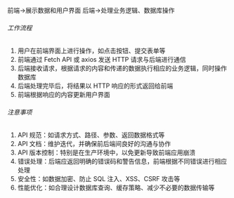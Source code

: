 前端->展示数据和用户界面
后端->处理业务逻辑、数据库操作

###### 工作流程

1. 用户在前端界面上进行操作，如点击按钮、提交表单等
2. 前端通过 Fetch API 或 axios 发送 HTTP 请求与后端进行通信
3. 后端接收请求，根据请求的内容和传递的数据执行相应的业务逻辑，同时操作数据库
4. 后端处理完毕后，将结果以 HTTP 响应的形式返回给前端
5. 前端根据响应的内容更新用户界面

###### 注意事项

1. API 规范：如请求方式、路径、参数、返回数据格式等
2. API 文档：维护迭代，并确保前后端间良好的沟通与协作
3. API 版本控制：特别是在生产环境中，以免更新导致前端应用崩溃
4. 错误处理：后端应返回明确的错误码和警告信息，前端根据不同错误进行相应处理
5. 安全性：如数据加密、防止 SQL 注入、XSS、CSRF 攻击等
6. 性能优化：如合理设计数据库查询、缓存策略、减少不必要的数据传输等